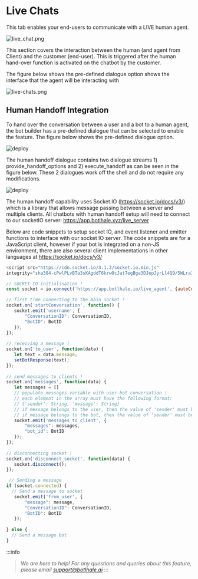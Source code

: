 # Live Chats 

This tab enables your end-users to communicate with a LIVE human agent.

![live_chat.png](https://stoplight.io/api/v1/projects/cHJqOjU4NzU5/images/Qa56xllEezc)


This section covers the interaction between the human (and agent from Client) and the customer (end-user). This is triggered after the human hand-over function is activated on the chatbot by the customer.

The figure below shows the pre-defined dialogue option shows the interface that the agent will be interacting with


![live-chats.png](https://stoplight.io/api/v1/projects/cHJqOjU4NzU5/images/J6foAuEc14E)


## Human Handoff Integration
To hand over the conversation between a user and a bot to a human agent, the bot builder has a pre-defined dialogue that can be selected to enable the feature. The figure below shows the pre-defined dialogue option.

![deploy](https://botlhale-docs.s3.amazonaws.com/create-live.PNG)

The human handoff dialogue contains two dialogue streams 1) provide_handoff_options and 2) execute_handoff as can be seen in the figure below. These 2 dialogues work off the shell and do not require any modifications. 

![deploy](https://botlhale-docs.s3.amazonaws.com/create-live-show.PNG)

The human handoff capability uses Socket.IO (https://socket.io/docs/v3/) which is a library that allows message passing between a server and multiple clients. All chatbots with human handoff setup will need to connect to our socketIO server: https://app.botlhale.xyz/live_server

Below are code snippets to setup socket IO, and event listener and emitter functions to interface with our socket IO server. The code snippets are for a JavaScript client, however if your bot is integrated on a non-JS environment, there are also several client implementations in other languages at https://socket.io/docs/v3/

```js
<script src="https://cdn.socket.io/3.1.3/socket.io.min.js" 
integrity="sha384-cPwlPLvBTa3sKAgddT6krw0cJat7egBga3DJepJyrLl4Q9/5WLra3rrnMcyTyOnh" crossorigin="anonymous"></script>

// SOCKET IO initialisation !
const socket = io.connect('https://app.botlhale.io/live_agent', {autoConnect: false});

// first time connecting to the main socket !
socket.on('startConversation', function() {
   socket.emit('username', {
       "ConversationID": ConversationID,
       "BotID": BotID
   });
});
 
// receiving a message !
socket.on('to_user', function(data) {
   let text = data.message;
   setBotResponse(text);
});
 
// send messages to clients !
socket.on('messages', function(data) {
   let messages = []
   // populate messages variable with user-bot conversation !
   // each element in the array must have the following format:
   // {'sender': String, 'message': String}
   // if message belongs to the user, then the value of 'sender' must be 'user'
   // if message belongs to the bot, then the value of 'sender' must be 'bot'
   socket.emit('messages_to_client', {
       "messages": messages,
       "bot_id": BotID
   });
});
 
// disconnecting socket !
socket.on('disconnect_socket', function(data) {
   socket.disconnect();
});

 // Sending a message
if (socket.connected) {
  // Send a message to socket 
   socket.emit('from_user', {
       "message": message,
       "ConversationID": ConversationID,
       "BotID": BotID
   });
 
} else {
  // Send a message bot
}

```


:::info
> *We are here to help! For any questions and queries about this feature, please email support@botlhale.ai*
:::


